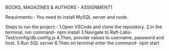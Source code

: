BOOKS, MAGAZINES & AUTHORS - ASSIGNMENT1

Requirments:-
You need to install MySQL server and node.

Steps to run the project:-
1.Open VSCode and clone the repository.
2.In the terminal, run command- npm install 
3.Navigate to Raft-Labs-Test/config/db.config.js
4.Then, provide values to username, password and host.
5.Run SQL server
6.Then on terminal enter the command- npm start

